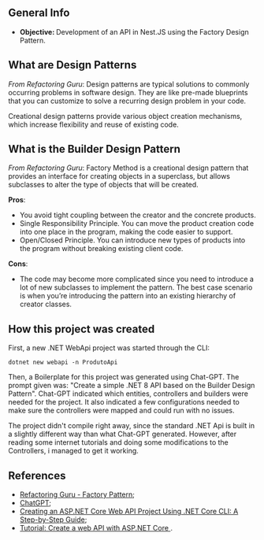 ## General Info
- <b> Objective: </b> Development of an API in Nest.JS using the Factory Design Pattern.

## What are Design Patterns
*From Refactoring Guru*: Design patterns are typical solutions to commonly occurring problems in software design. They are like pre-made blueprints that you can customize to solve a recurring design problem in your code.

Creational design patterns provide various object creation mechanisms, which increase flexibility and reuse of existing code.

## What is the Builder Design Pattern
*From Refactoring Guru*: Factory Method is a creational design pattern that provides an interface for creating objects in a superclass, but allows subclasses to alter the type of objects that will be created.

<b>Pros</b>:
-  You avoid tight coupling between the creator and the concrete products.
- Single Responsibility Principle. You can move the product creation code into one place in the program, making the code easier to support.
- Open/Closed Principle. You can introduce new types of products into the program without breaking existing client code.

<b>Cons</b>:
- The code may become more complicated since you need to introduce a lot of new subclasses to implement the pattern. The best case scenario is when you’re introducing the pattern into an existing hierarchy of creator classes.

## How this project was created
First, a new .NET WebApi project was started through the CLI:
```
dotnet new webapi -n ProdutoApi
```

Then, a Boilerplate for this project was generated using Chat-GPT. The prompt given was: "Create a simple .NET 8 API based on the Builder Design Pattern". Chat-GPT indicated which entities, controllers and builders were needed for the project. It also indicated a few configurations needed to make sure the controllers were mapped and could run with no issues.

The project didn't compile right away, since the standard .NET Api is built in a slightly different way than what Chat-GPT generated. However, after reading some internet tutorials and doing some modifications to the Controllers, i managed to get it working.

## References
- [Refactoring Guru - Factory Pattern](https://refactoring.guru/design-patterns/factory-method);
- [ChatGPT](https://chatgpt.com/);
- [Creating an ASP.NET Core Web API Project Using .NET Core CLI: A Step-by-Step Guide](https://medium.com/c-sharp-programming/creating-an-asp-net-core-web-api-project-using-net-core-cli-a-step-by-step-guide-44699c03c3c5);
- [Tutorial: Create a web API with ASP.NET Core
](https://learn.microsoft.com/en-us/aspnet/core/tutorials/first-web-api?view=aspnetcore-8.0&tabs=visual-studio).